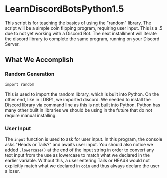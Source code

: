 # LearnDiscordBotsPython1.5
This script is for teaching the basics of using the "random" library. The script will be a simple coin flipping program, requiring user input. This is a .5 due to not yet working with a Discord Bot. The next installment will iterate the discord library to complete the same program, running on your Discord Server.

## What We Accomplish
### Random Generation
```import random```</br></br>
This is used to import the random library, which is built into Python. On the other end, like in LDBP1, we imported discord. We needed to install the Discord library via command line as this is not built into Python. Python has many other built in libraries we should be using in the future that do not require manual installing.</br>
### User Input
The ```input``` function is used to ask for user input. In this program, the console asks "Heads or Tails?" and awaits user input. You should also notice we added ```.lowercase()``` at the end of the input string in order to convert any text input from the use as lowercase to match what we declared in the earlier variable. Without this, a user entering Tails or HEAdS would not explicitly match what we declared in ```coin``` and thus always declare the user a loser.
